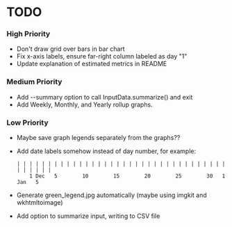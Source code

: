 # TODO

### High Priority
- Don't draw grid over bars in bar chart
- Fix x-axis labels, ensure far-right column labeled as day "1"
- Update explanation of estimated metrics in README

### Medium Priority
- Add --summary option to call InputData.summarize() and exit
- Add Weekly, Monthly, and Yearly rollup graphs.

### Low Priority
- Maybe save graph legends separately from the graphs??
- Add date labels somehow instead of day number, for example:

      | | | | | | | | | | | | | | | | | | | | | | | | | | | | | | | | | | | | | | | |
          1 Dec   5        10        15        20        25        30   1 Jan   5
- Generate green_legend.jpg automatically (maybe using imgkit and wkhtmltoimage)
- Add option to summarize input, writing to CSV file